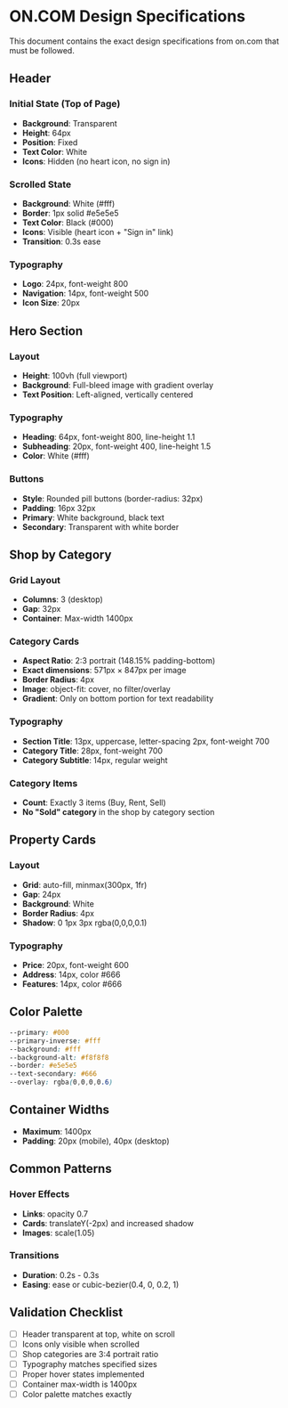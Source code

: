# ON.COM Design Specifications

This document contains the exact design specifications from on.com that must be followed.

## Header

### Initial State (Top of Page)
- **Background**: Transparent
- **Height**: 64px
- **Position**: Fixed
- **Text Color**: White
- **Icons**: Hidden (no heart icon, no sign in)

### Scrolled State
- **Background**: White (#fff)
- **Border**: 1px solid #e5e5e5
- **Text Color**: Black (#000)
- **Icons**: Visible (heart icon + "Sign in" link)
- **Transition**: 0.3s ease

### Typography
- **Logo**: 24px, font-weight 800
- **Navigation**: 14px, font-weight 500
- **Icon Size**: 20px

## Hero Section

### Layout
- **Height**: 100vh (full viewport)
- **Background**: Full-bleed image with gradient overlay
- **Text Position**: Left-aligned, vertically centered

### Typography
- **Heading**: 64px, font-weight 800, line-height 1.1
- **Subheading**: 20px, font-weight 400, line-height 1.5
- **Color**: White (#fff)

### Buttons
- **Style**: Rounded pill buttons (border-radius: 32px)
- **Padding**: 16px 32px
- **Primary**: White background, black text
- **Secondary**: Transparent with white border

## Shop by Category

### Grid Layout
- **Columns**: 3 (desktop)
- **Gap**: 32px
- **Container**: Max-width 1400px

### Category Cards
- **Aspect Ratio**: 2:3 portrait (148.15% padding-bottom)
- **Exact dimensions**: 571px × 847px per image
- **Border Radius**: 4px
- **Image**: object-fit: cover, no filter/overlay
- **Gradient**: Only on bottom portion for text readability

### Typography
- **Section Title**: 13px, uppercase, letter-spacing 2px, font-weight 700
- **Category Title**: 28px, font-weight 700
- **Category Subtitle**: 14px, regular weight

### Category Items
- **Count**: Exactly 3 items (Buy, Rent, Sell)
- **No "Sold" category** in the shop by category section

## Property Cards

### Layout
- **Grid**: auto-fill, minmax(300px, 1fr)
- **Gap**: 24px
- **Background**: White
- **Border Radius**: 4px
- **Shadow**: 0 1px 3px rgba(0,0,0,0.1)

### Typography
- **Price**: 20px, font-weight 600
- **Address**: 14px, color #666
- **Features**: 14px, color #666

## Color Palette

```css
--primary: #000
--primary-inverse: #fff
--background: #fff
--background-alt: #f8f8f8
--border: #e5e5e5
--text-secondary: #666
--overlay: rgba(0,0,0,0.6)
```

## Container Widths
- **Maximum**: 1400px
- **Padding**: 20px (mobile), 40px (desktop)

## Common Patterns

### Hover Effects
- **Links**: opacity 0.7
- **Cards**: translateY(-2px) and increased shadow
- **Images**: scale(1.05)

### Transitions
- **Duration**: 0.2s - 0.3s
- **Easing**: ease or cubic-bezier(0.4, 0, 0.2, 1)

## Validation Checklist

- [ ] Header transparent at top, white on scroll
- [ ] Icons only visible when scrolled
- [ ] Shop categories are 3:4 portrait ratio
- [ ] Typography matches specified sizes
- [ ] Proper hover states implemented
- [ ] Container max-width is 1400px
- [ ] Color palette matches exactly